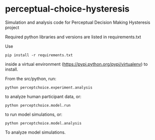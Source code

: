 # perceptual-choice-hysteresis
Simulation and analysis code for Perceptual Decision Making Hysteresis project

Required python libraries and versions are listed in requirements.txt

Use

    pip install -r requirements.txt

inside a virtual environment (https://pypi.python.org/pypi/virtualenv) to install.


From the src/python, run:

    python perceptchoice.experiment.analysis

to analyze human participant data, or:

    python perceptchoice.model.run

to run model simulations, or:

    python perceptchoice.model.analysis

To analyze model simulations.
